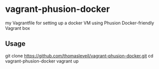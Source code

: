 vagrant-phusion-docker
======================

my Vagrantfile for setting up a docker VM using Phusion Docker-friendly Vagrant box


Usage
-----

git clone https://github.com/thomasleveil/vagrant-phusion-docker.git
cd vagrant-phusion-docker
vagrant up
